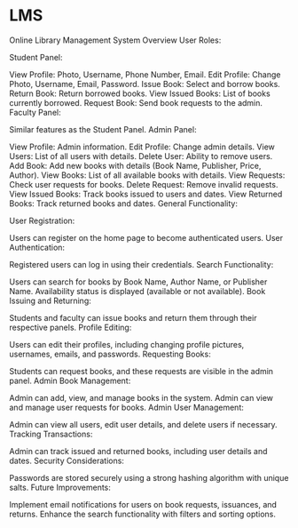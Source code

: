 # LMS

Online Library Management System Overview
User Roles:

Student Panel:

View Profile: Photo, Username, Phone Number, Email.
Edit Profile: Change Photo, Username, Email, Password.
Issue Book: Select and borrow books.
Return Book: Return borrowed books.
View Issued Books: List of books currently borrowed.
Request Book: Send book requests to the admin.
Faculty Panel:

Similar features as the Student Panel.
Admin Panel:

View Profile: Admin information.
Edit Profile: Change admin details.
View Users: List of all users with details.
Delete User: Ability to remove users.
Add Book: Add new books with details (Book Name, Publisher, Price, Author).
View Books: List of all available books with details.
View Requests: Check user requests for books.
Delete Request: Remove invalid requests.
View Issued Books: Track books issued to users and dates.
View Returned Books: Track returned books and dates.
General Functionality:

User Registration:

Users can register on the home page to become authenticated users.
User Authentication:

Registered users can log in using their credentials.
Search Functionality:

Users can search for books by Book Name, Author Name, or Publisher Name.
Availability status is displayed (available or not available).
Book Issuing and Returning:

Students and faculty can issue books and return them through their respective panels.
Profile Editing:

Users can edit their profiles, including changing profile pictures, usernames, emails, and passwords.
Requesting Books:

Students can request books, and these requests are visible in the admin panel.
Admin Book Management:

Admin can add, view, and manage books in the system.
Admin can view and manage user requests for books.
Admin User Management:

Admin can view all users, edit user details, and delete users if necessary.
Tracking Transactions:

Admin can track issued and returned books, including user details and dates.
Security Considerations:

Passwords are stored securely using a strong hashing algorithm with unique salts.
Future Improvements:

Implement email notifications for users on book requests, issuances, and returns.
Enhance the search functionality with filters and sorting options.
